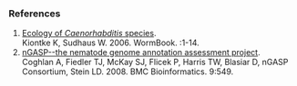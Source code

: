 
### References

1.  [Ecology of *Caenorhabditis* species](http://europepmc.org/abstract/MED/18050464).\
    Kiontke K, Sudhaus W. 2006. WormBook. :1-14.
2.  [nGASP\--the nematode genome annotation assessment
    project](http://europepmc.org/abstract/MED/19099578).\
    Coghlan A, Fiedler TJ, McKay SJ, Flicek P, Harris TW, Blasiar D,
    nGASP Consortium, Stein LD. 2008. BMC Bioinformatics. 9:549.

